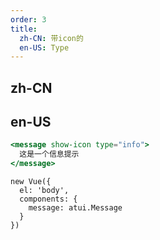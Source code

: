 ```yaml
---
order: 3
title:
  zh-CN: 带icon的
  en-US: Type
---
```


## zh-CN



## en-US


````jsx
<message show-icon type="info">
  这是一个信息提示
</message>
````

````vue-script
new Vue({
  el: 'body',
  components: {
    message: atui.Message
  }
})
````
